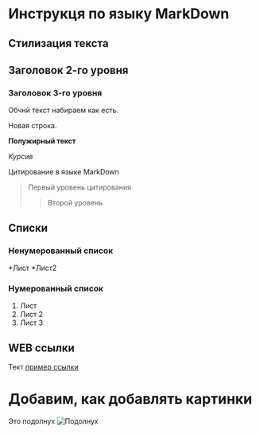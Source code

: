 # Инструкця по языку MarkDown

## Стилизация текста
## Заголовок 2-го уровня
### Заголовок 3-го уровня

Обчнй текст набираем как есть.

Новая строка.

**Полужирный текст**

*Курсив*

Цитирование в языке MarkDown
> Первый уровень цитирования
>>Второй уровень

## Списки
### Ненумерованный список
*Лист
*Лист2
### Нумерованный список
1. Лист
2. Лист 2
3. Лист 3

## WEB ссылки
Тект [пример ссылки]("http.exemple.com "Всплвающая подсказка")

# Добавим, как добавлять картинки 
Это подолнух
![Подолнух](sunny.jpg)
